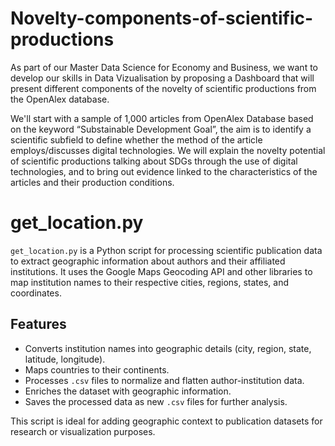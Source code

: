 # Novelty-components-of-scientific-productions
As part of our Master Data Science for Economy and Business, we want to develop our skills in Data Vizualisation by proposing a Dashboard that will present different components of the novelty of scientific productions from the OpenAlex database.

We'll start with a sample of 1,000 articles from OpenAlex Database based on the keyword “Substainable Development Goal”, the aim is to identify a scientific subfield to define whether the method of the article employs/discusses digital technologies. We will explain the novelty potential of scientific productions talking about SDGs through the use of digital technologies, and to bring out evidence linked to the characteristics of the articles and their production conditions.

# get_location.py

`get_location.py` is a Python script for processing scientific publication data to extract geographic information about authors and their affiliated institutions. It uses the Google Maps Geocoding API and other libraries to map institution names to their respective cities, regions, states, and coordinates.

## Features

- Converts institution names into geographic details (city, region, state, latitude, longitude).
- Maps countries to their continents.
- Processes `.csv` files to normalize and flatten author-institution data.
- Enriches the dataset with geographic information.
- Saves the processed data as new `.csv` files for further analysis.

This script is ideal for adding geographic context to publication datasets for research or visualization purposes.